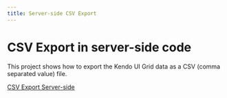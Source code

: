 ```yaml
---
title: Server-side CSV Export
---
```


# CSV Export in server-side code

This project shows how to export the Kendo UI Grid data as a CSV (comma separated value) file.

[CSV Export Server-side](https://github.com/telerik/ui-for-aspnet-mvc-examples/tree/master/grid/csv-export-server-side)
